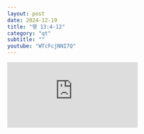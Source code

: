 ```yaml
---
layout: post
date: 2024-12-19
title: "행 13:4-12"
category: "qt"
subtitle: ""
youtube: "WTcFcjNNI7Q"
---
```


<div class="youtube margin-large">
    <iframe src="https://www.youtube.com/embed/WTcFcjNNI7Q" title="YouTube video player" frameborder="0" allow="accelerometer; autoplay; clipboard-write; encrypted-media; gyroscope; picture-in-picture; web-share" allowfullscreen></iframe>
</div>

